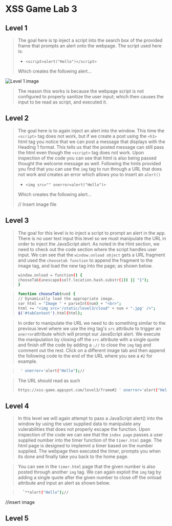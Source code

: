 # XSS Game Lab 3

## Level 1 

>The goal here is tp inject a script into the search box of the provided frame that prompts an alert onto the webpage. 
>The script used here is: 
> - `<script>alert("Hello")</script>`
>
> Which creates the following alert...
>
![Level 1 image](Lab3_XSS_Game/Lab3Photos/L3_Level.png)


>The reason this works is because the webpage script is not configured to properly sanitize the user input; which then causes the input to be read as script, and executed it.


## Level 2

>The goal here is to again inject an alert into the window. This time the `<script>` tag does not work, 
>but if we create a post using the `<h1>` html tag you
>notice that we can post a message that displays with the Heading 1 format. This tells us that the posted message 
>can still pass the html even though the `<script>` tag does not work. Upon inspection of the code you can see 
>that html is also being passed thought the welcome message as well. Following the hints provided you find that you can 
>use the `img` tag to run through a URL that does not work and creates an error which allows you to insert an `alert()`
>
> - `<img src="" onerror=alert("Hello")>`
>
>Which creates the following alert...
>
>// Insert image file

## Level 3
>The goal for this level is to inject a script to prompt an alert in the app. There is no user text input
>this level so we must manipulate the URL in order to inject the JavaScript alert. As noted in the Hint
>section, we need to check out the code section where the script handles user input. We can see that the
>`window.onload object` gets a URL fragment and used the `choosetab function` to append the fragment to
>the image tag, and load the new tag into the page; as shown below.
> ```bash
> window.onload = function() {
> chooseTab(unescape(self.location.hash.substr(1)) || "1");
> }
> ```

> ```bash
> function chooseTab(num) {
> // Dynamically load the appropriate image.
> var html = "Image " + parseInt(num) + "<br>";
> html += "<img src='/static/level3/cloud" + num + ".jpg' />";
> $('#tabContent').html(html);
> ```

>In order to manipulate the URL we need to do something similar to the previous level where we use the img tag's
>`src` attribute to trigger an `onerror`attribute which will prompt our JavaScript alert. We execute the
>manipulation by closing off the `src` attribute with a single quote and finish off the code by adding a `;//` to
>close the `img` tag and comment out the rest. Click on a different image tab and then append the following code to
>the end of the URL where you see a `#2` for example. 

> ```bash
>  ' onerror='alert("Hello");//
> ```

> The URL should read as such
> ```bash
> https://xss-game.appspot.com/level3/frame#2 ' onerror='alert("Hello");//
> ```

## Level 4

>In this level we will again attempt to pass a JavaScript alert() into the window by using the
>user supplied data to manipulate any vulerabilities that does not properly escape the function.
>Upon inspection of the code we can see that the `index page` passes a user supplied number into
>the timer function of the  `timer.html` page. The html page is designed to implemnt a timer
>based on the number supplied. The webpage then executed the timer, prompts you when its done
>and finally take you back to the home page.

>You can see in the `timer.html` page that the given number is also posted through another `img`
>tag. We can again exploit the `img` tag by adding a single quote after the given number to
>close off the onload attribute and input an alert as shown below.

> ```bash
>   `**alert("Hello");//
> ```

//insert image

## Level 5




